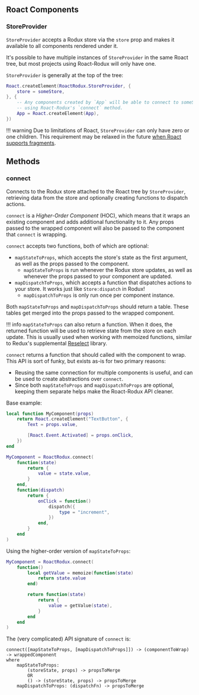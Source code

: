 ## Roact Components

### StoreProvider
`StoreProvider` accepts a Rodux store via the `store` prop and makes it available to all components rendered under it.

It's possible to have multiple instances of `StoreProvider` in the same Roact tree, but most projects using Roact-Rodux will only have one.

`StoreProvider` is generally at the top of the tree:

```lua
Roact.createElement(RoactRodux.StoreProvider, {
	store = someStore,
}, {
	-- Any components created by `App` will be able to connect to someStore by
	-- using Roact-Rodux's `connect` method.
	App = Roact.createElement(App),
})
```

!!! warning
	Due to limitations of Roact, `StoreProvider` can only have zero or one children. This requirement may be relaxed in the future [when Roact supports fragments](https://github.com/Roblox/roact/issues/7).

## Methods

### connect
Connects to the Rodux store attached to the Roact tree by `StoreProvider`, retrieving data from the store and optionally creating functions to dispatch actions.

`connect` is a *Higher-Order Component* (HOC), which means that it wraps an existing component and adds additional functionality to it. Any props passed to the wrapped component will also be passed to the component that `connect` is wrapping.

`connect` accepts two functions, both of which are optional:

* `mapStateToProps`, which accepts the store's state as the first argument, as well as the props passed to the component.
	* `mapStateToProps` is run whenever the Rodux store updates, as well as whenever the props passed to your component are updated.
* `mapDispatchToProps`, which accepts a function that dispatches actions to your store. It works just like `Store:dispatch` in Rodux!
	* `mapDispatchToProps` is only run once per component instance.

Both `mapStateToProps` and `mapDispatchToProps` should return a table. These tables get merged into the props passed to the wrapped component.

!!! info
	`mapStateToProps` can also return a function. When it does, the returned function will be used to retrieve state from the store on each update. This is usually used when working with memoized functions, similar to Redux's supplemental [Reselect](https://github.com/reduxjs/reselect) library.

`connect` returns a function that should called with the component to wrap. This API is sort of funky, but exists as-is for two primary reasons:

* Reusing the same connection for multiple components is useful, and can be used to create abstractions over `connect`.
* Since both `mapStateToProps` and `mapDispatchToProps` are optional, keeping them separate helps make the Roact-Rodux API cleaner.

Base example:

```lua
local function MyComponent(props)
	return Roact.createElement("TextButton", {
		Text = props.value,

		[Roact.Event.Activated] = props.onClick,
	})
end

MyComponent = RoactRodux.connect(
	function(state)
		return {
			value = state.value,
		}
	end,
	function(dispatch)
		return {
			onClick = function()
				dispatch({
					type = "increment",
				})
			end,
		}
	end
)
```

Using the higher-order version of `mapStateToProps`:

```lua
MyComponent = RoactRodux.connect(
	function()
		local getValue = memoize(function(state)
			return state.value
		end)

		return function(state)
			return {
				value = getValue(state),
			}
		end
	end
)
```

The (very complicated) API signature of `connect` is:

```
connect([mapStateToProps, [mapDispatchToProps]]) -> (componentToWrap) -> wrappedComponent
where
	mapStateToProps:
		(storeState, props) -> propsToMerge
		OR
		() -> (storeState, props) -> propsToMerge
	mapDispatchToProps: (dispatchFn) -> propsToMerge
```